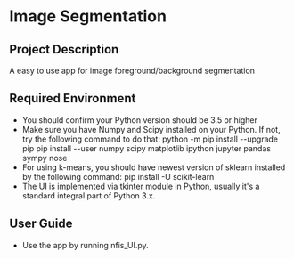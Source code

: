 #  Image Segmentation

## Project Description

A easy to use app for image foreground/background segmentation

## Required Environment

* You should confirm your Python version should be 3.5 or higher
* Make sure you have Numpy and Scipy installed on your Python. If not, try the following command to do that:
    python -m pip install --upgrade pip
pip install --user numpy scipy matplotlib ipython jupyter pandas sympy nose
* For using k-means, you should have newest version of sklearn installed by the following command:
    pip install -U scikit-learn
* The UI is implemented via tkinter module in Python, usually it's a standard integral part of Python 3.x.

## User Guide

* Use the app by running nfis_UI.py.



